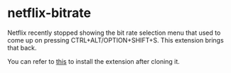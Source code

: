 # netflix-bitrate
Netflix recently stopped showing the bit rate selection menu that used to come up on pressing CTRL+ALT/OPTION+SHIFT+S. This extension brings that back.

You can refer to [this](https://developer.chrome.com/extensions/getstarted) to install the extension after cloning it.